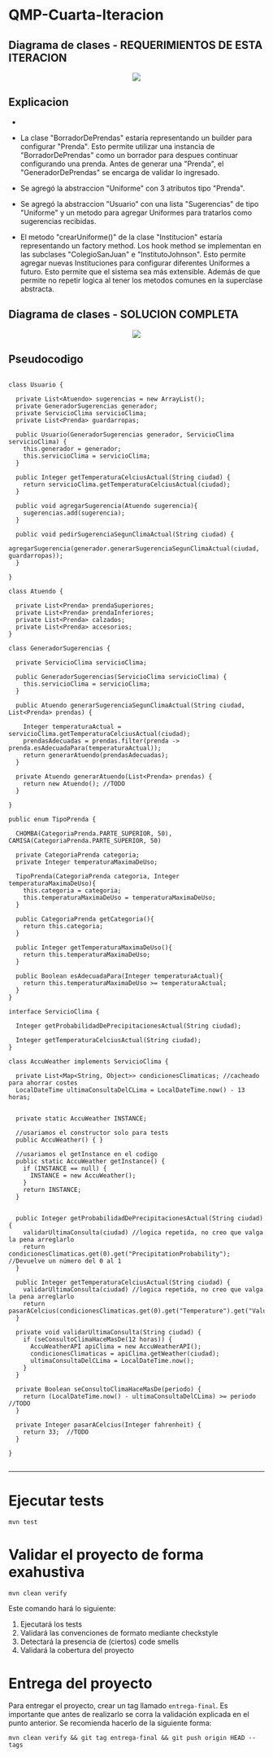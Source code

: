 # QMP-Cuarta-Iteracion

## Diagrama de clases - REQUERIMIENTOS DE ESTA ITERACION

<p align="center"> 
<img src="diagramas/QMP4-resumido.png">
</p>

## Explicacion

* 




* La clase "BorradorDePrendas" estaría representando un builder para configurar "Prenda". Esto permite utilizar una 
  instancia de "BorradorDePrendas" como un borrador para despues continuar configurando una prenda. 
  Antes de generar una "Prenda", el "GeneradorDePrendas" se encarga de validar lo ingresado.


* Se agregó la abstraccion "Uniforme" con 3 atributos tipo "Prenda".


* Se agregó la abstraccion "Usuario" con una lista "Sugerencias" de tipo "Uniforme" y un metodo para agregar Uniformes
  para tratarlos como sugerencias recibidas.


* El metodo "crearUniforme()" de la clase "Institucion" estaría representando un factory method. 
  Los hook method se implementan en las subclases "ColegioSanJuan" e "InstitutoJohnson". Esto permite agregar 
  nuevas Instituciones para configurar diferentes Uniformes a futuro. Esto permite que el sistema sea más extensible. 
  Además de que permite no repetir logica al tener los metodos comunes en la superclase abstracta.
  

## Diagrama de clases - SOLUCION COMPLETA

<p align="center"> 
<img src="diagramas/QMP4.png">
</p>


## Pseudocodigo

~~~

class Usuario {

  private List<Atuendo> sugerencias = new ArrayList();
  private GeneradorSugerencias generador;
  private ServicioClima servicioClima;
  private List<Prenda> guardarropas;

  public Usuario(GeneradorSugerencias generador, ServicioClima servicioClima) {
    this.generador = generador;
    this.servicioClima = servicioClima;
  }
  
  public Integer getTemperaturaCelciusActual(String ciudad) {
    return servicioClima.getTemperaturaCelciusActual(ciudad);
  }
  
  public void agregarSugerencia(Atuendo sugerencia){
    sugerencias.add(sugerencia);
  }
  
  public void pedirSugerenciaSegunClimaActual(String ciudad) {
    agregarSugerencia(generador.generarSugerenciaSegunClimaActual(ciudad, guardarropas));
  }

}

class Atuendo {

  private List<Prenda> prendaSuperiores;
  private List<Prenda> prendaInferiores;
  private List<Prenda> calzados;
  private List<Prenda> accesorios;
}

class GeneradorSugerencias {

  private ServicioClima servicioClima;
  
  public GeneradorSugerencias(ServicioClima servicioClima) {
    this.servicioClima = servicioClima;
  }

  public Atuendo generarSugerenciaSegunClimaActual(String ciudad, List<Prenda> prendas) {
  
    Integer temperaturaActual = servicioClima.getTemperaturaCelciusActual(ciudad);
    prendasAdecuadas = prendas.filter(prenda -> prenda.esAdecuadaPara(temperaturaActual));
    return generarAtuendo(prendasAdecuadas);
  }
  
  private Atuendo generarAtuendo(List<Prenda> prendas) {
    return new Atuendo(); //TODO
  }
  
}

public enum TipoPrenda {

  CHOMBA(CategoriaPrenda.PARTE_SUPERIOR, 50), CAMISA(CategoriaPrenda.PARTE_SUPERIOR, 50)
  
  private CategoriaPrenda categoria;
  private Integer temperaturaMaximaDeUso;

  TipoPrenda(CategoriaPrenda categoria, Integer temperaturaMaximaDeUso){
    this.categoria = categoria;
    this.temperaturaMaximaDeUso = temperaturaMaximaDeUso;
  }

  public CategoriaPrenda getCategoria(){
    return this.categoria;
  }
  
  public Integer getTemperaturaMaximaDeUso(){
    return this.temperaturaMaximaDeUso;
  }
  
  public Boolean esAdecuadaPara(Integer temperaturaActual){
    return this.temperaturaMaximaDeUso >= temperaturaActual;
  }
}

interface ServicioClima {
  
  Integer getProbabilidadDePrecipitacionesActual(String ciudad);
  
  Integer getTemperaturaCelciusActual(String ciudad);
}

class AccuWeather implements ServicioClima {

  private List<Map<String, Object>> condicionesClimaticas; //cacheado para ahorrar costes
  LocalDateTime ultimaConsultaDelCLima = LocalDateTime.now() - 13 horas;
  
  
  private static AccuWeather INSTANCE;

  //usariamos el constructor solo para tests
  public AccuWeather() { }

  //usariamos el getInstance en el codigo
  public static AccuWeather getInstance() {
    if (INSTANCE == null) {
      INSTANCE = new AccuWeather();
    }
    return INSTANCE;
  }

  
  public Integer getProbabilidadDePrecipitacionesActual(String ciudad) {
    validarUltimaConsulta(ciudad) //logica repetida, no creo que valga la pena arreglarlo
    return condicionesClimaticas.get(0).get("PrecipitationProbability"); //Devuelve un número del 0 al 1
  }
  
  public Integer getTemperaturaCelciusActual(String ciudad) {
    validarUltimaConsulta(ciudad) //logica repetida, no creo que valga la pena arreglarlo
    return pasarACelcius(condicionesClimaticas.get(0).get("Temperature").get("Value"));
  }
  
  private void validarUltimaConsulta(String ciudad) {
    if (seConsultoClimaHaceMasDe(12 horas)) {
      AccuWeatherAPI apiClima = new AccuWeatherAPI();
      condicionesClimaticas = apiClima.getWeather(ciudad);
      ultimaConsultaDelCLima = LocalDateTime.now(); 
    }
  }
  
  private Boolean seConsultoClimaHaceMasDe(periodo) {
    return (LocalDateTime.now() - ultimaConsultaDelCLima) >= periodo //TODO
  }
  
  private Integer pasarACelcius(Integer fahrenheit) {
    return 33;  //TODO
  }
  
}


~~~

---


# Ejecutar tests

```
mvn test
```

# Validar el proyecto de forma exahustiva

```
mvn clean verify
```

Este comando hará lo siguiente:

 1. Ejecutará los tests
 2. Validará las convenciones de formato mediante checkstyle
 3. Detectará la presencia de (ciertos) code smells
 4. Validará la cobertura del proyecto

# Entrega del proyecto

Para entregar el proyecto, crear un tag llamado `entrega-final`. Es importante que antes de realizarlo se corra la validación
explicada en el punto anterior. Se recomienda hacerlo de la siguiente forma:

```
mvn clean verify && git tag entrega-final && git push origin HEAD --tags
```

